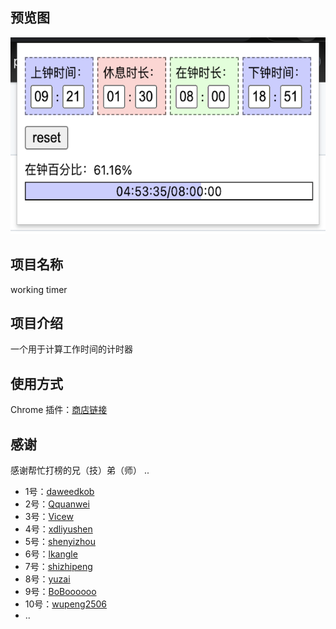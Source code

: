 ## 预览图
![working timer preview](./images/preview.png)

## 项目名称
working timer

## 项目介绍
一个用于计算工作时间的计时器

## 使用方式
Chrome 插件：[商店链接](https://chromewebstore.google.com/detail/%E5%B7%A5%E6%97%B6%E8%AE%A1%E6%97%B6%E5%99%A8working-timer/okkamoefmheebihfhpkmlohggeldhapf?hl=zh-CN)

## 感谢
感谢帮忙打榜的兄（技）弟（师） ..
- 1号：[daweedkob](https://github.com/daweedkob)
- 2号：[Qquanwei](https://github.com/Qquanwei)
- 3号：[Vicew](https://github.com/Vicew)
- 4号：[xdliyushen](https://github.com/xdliyushen)
- 5号：[shenyizhou](https://github.com/shenyizhou)
- 6号：[lkangle](https://github.com/lkangle)
- 7号：[shizhipeng](https://github.com/shizhipeng)
- 8号：[yuzai](https://github.com/yuzai)
- 9号：[BoBoooooo](https://github.com/BoBoooooo)
- 10号：[wupeng2506](https://github.com/wupeng2506)
- ..

